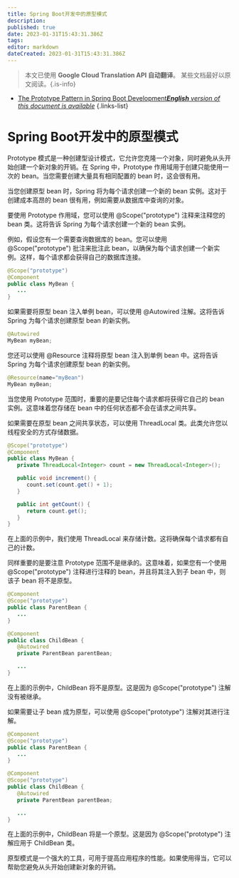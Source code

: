```yaml
---
title: Spring Boot开发中的原型模式
description: 
published: true
date: 2023-01-31T15:43:31.386Z
tags: 
editor: markdown
dateCreated: 2023-01-31T15:43:31.386Z
---
```


> 本文已使用 **Google Cloud Translation API 自动翻译**。
某些文档最好以原文阅读。{.is-info}

- [The Prototype Pattern in Spring Boot Development***English** version of this document is available*](/en/Knowledge-base/Spring-Boot/the-prototype-pattern-in-spring-boot-development)
{.links-list}


# Spring Boot开发中的原型模式

Prototype 模式是一种创建型设计模式，它允许您克隆一个对象，同时避免从头开始创建一个新对象的开销。在 Spring 中，Prototype 作用域用于创建只能使用一次的 bean。当您需要创建大量具有相同配置的 bean 时，这会很有用。

当您创建原型 bean 时，Spring 将为每个请求创建一个新的 bean 实例。这对于创建成本高昂的 bean 很有用，例如需要从数据库中查询的对象。

要使用 Prototype 作用域，您可以使用 @Scope("prototype") 注释来注释您的 bean 类。这将告诉 Spring 为每个请求创建一个新的 bean 实例。

例如，假设您有一个需要查询数据库的 bean。您可以使用 @Scope("prototype") 批注来批注此 bean，以确保为每个请求创建一个新实例。这样，每个请求都会获得自己的数据库连接。

```java
@Scope("prototype")
@Component
public class MyBean {
   ...
}
```

如果需要将原型 bean 注入单例 bean，可以使用 @Autowired 注解。这将告诉 Spring 为每个请求创建原型 bean 的新实例。

```java
@Autowired
MyBean myBean;
```

您还可以使用 @Resource 注释将原型 bean 注入到单例 bean 中。这将告诉 Spring 为每个请求创建原型 bean 的新实例。

```java
@Resource(name="myBean")
MyBean myBean;
```

当您使用 Prototype 范围时，重要的是要记住每个请求都将获得它自己的 bean 实例。这意味着您存储在 bean 中的任何状态都不会在请求之间共享。

如果需要在原型 bean 之间共享状态，可以使用 ThreadLocal 类。此类允许您以线程安全的方式存储数据。

```java
@Scope("prototype")
@Component
public class MyBean {
   private ThreadLocal<Integer> count = new ThreadLocal<Integer>();

   public void increment() {
      count.set(count.get() + 1);
   }

   public int getCount() {
      return count.get();
   }
}
```

在上面的示例中，我们使用 ThreadLocal 来存储计数。这将确保每个请求都有自己的计数。

同样重要的是要注意 Prototype 范围不是继承的。这意味着，如果您有一个使用 @Scope("prototype") 注释进行注释的 bean，并且将其注入到子 bean 中，则该子 bean 将不是原型。

```java
@Component
@Scope("prototype")
public class ParentBean {
   ...
}

@Component
public class ChildBean {
   @Autowired
   private ParentBean parentBean;

   ...
}
```

在上面的示例中，ChildBean 将不是原型。这是因为 @Scope("prototype") 注解没有被继承。

如果需要让子 bean 成为原型，可以使用 @Scope("prototype") 注解对其进行注解。

```java
@Component
@Scope("prototype")
public class ParentBean {
   ...
}

@Component
@Scope("prototype")
public class ChildBean {
   @Autowired
   private ParentBean parentBean;

   ...
}
```

在上面的示例中，ChildBean 将是一个原型。这是因为 @Scope("prototype") 注解应用于 ChildBean 类。

原型模式是一个强大的工具，可用于提高应用程序的性能。如果使用得当，它可以帮助您避免从头开始创建新对象的开销。
